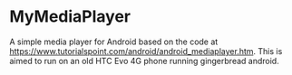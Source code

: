 # MyMediaPlayer
A simple media player for Android based on the code at https://www.tutorialspoint.com/android/android_mediaplayer.htm.
This is aimed to run on an old HTC Evo 4G phone running gingerbread android.
 
